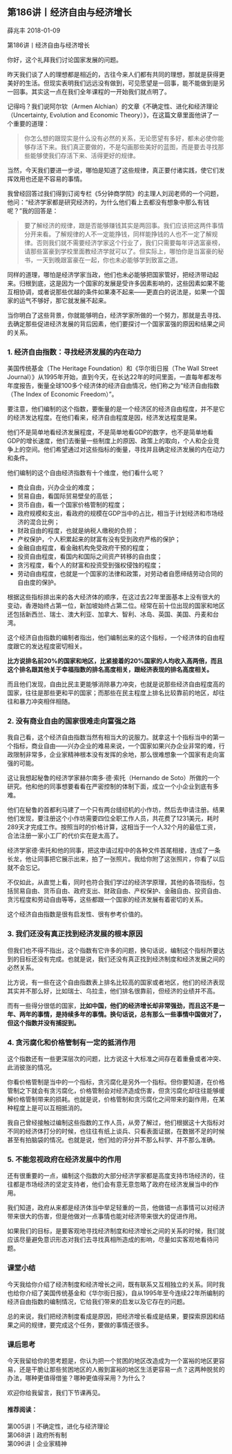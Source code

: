 

## 第186讲丨经济自由与经济增长


薛兆丰
2018-01-09

第186讲丨经济自由与经济增长


你好，这个礼拜我们讨论国家发展的问题。

昨天我们谈了人的理想都是相近的，古往今来人们都有共同的理想，那就是获得更美好的生活。但现实表明我们远远没有做到，可见愿望是一回事，能不能做到是另一回事。其实这一点在我们全年课程的一开始我们就点明了。

记得吗？我们说阿尔钦（Armen Alchian）的文章《不确定性、进化和经济理论（Uncertainty, Evolution and Economic Theory）》，在这篇文章里面他讲了一个重要的道理：

> 你怎么想的跟现实是什么没有必然的关系，无论愿望有多好，都未必使你能够存活下来。我们真正要做的，不是勾画那些美好的蓝图，而是要去寻找那些能够使我们存活下来、活得更好的规律。

当然，今天我们要进一步说，哪怕是知道了这些规律，真正要付诸实践，使它们发挥效用也还是不容易的事情。

我曾经回答过我们得到订阅专栏《5分钟商学院》的主理人刘润老师的一个问题，他问：“经济学家都是研究经济的，为什么他们看上去都没有想象中那么有钱呢？”我的回答是：

> 要了解经济的规律，跟是否能够赚钱其实是两回事。我们应该把这两件事情分开来看。了解规律的人不一定能挣钱，同样能挣钱的人也不一定了解规律。否则我们就不需要经济学家这个行业了，我们只需要每年评选富豪榜，请那些富豪到学校里面教经济学就可以了。但实际上，哪怕你是当富豪的秘书，一天到晚跟富豪在一起，你也未必能够学到致富之道。

同样的道理，哪怕是经济学家当政，他们也未必能够把国家管好，把经济带动起来。归根到底，这是因为一个国家的发展是受许多因素影响的，这些因素如果不能互相协调，或者说那些优越的条件如果凑不起来——更直白的说法是，如果一个国家的运气不够好，那它就发展不起来。

当你明白了这些背景，你就能够明白，经济学家所做的一个努力，那就是去寻找、去确定那些促进经济发展的背后因素，他们要探讨一个国家富强的原因和结果之间的关系。

### 1. 经济自由指数：寻找经济发展的内在动力

美国传统基金（The Heritage Foundation）和《华尔街日报（The Wall Street Journal）》从1995年开始，直到今天，在长达22年的时间里面，一直每年都发布年度报告，衡量全球100多个经济体的经济自由情况，他们称之为“经济自由指数（The Index of Economic Freedom）”。

要注意，他们编制的这个指数，要衡量的是一个经济区的经济自由程度，并不是它的经济发达程度。在他们看来，经济自由程度是因，经济发达程度是果。

他们不是简单地看经济发展程度，不是简单地看GDP的数字，也不是简单地看GDP的增长速度，他们去衡量一些制度上的原因、政策上的取向，个人和企业竞争上的空间。他们希望通过对这些指标的衡量，寻找并且确定经济发展的内在动力和条件。

他们编制的这个自由经济指数有十个维度，他们看什么呢？

- 商业自由，兴办企业的难度；
- 贸易自由，看国际贸易壁垒的高低；
- 货币自由，看一个国家价格管制的程度；
- 政府规模和支出，看政府的规模在GDP当中的占比，相当于计划经济和市场经济的混合比例；
- 财政自由的程度，也就是纳税人缴税的负担；
- 产权保护，个人积累起来的财富有没有受到政府严格的保护；
- 金融自由程度，看金融机构免受政府干预的程度；
- 投资自由程度，看国内和国际之间资产转移的自由度；
- 贪污程度，看个人的财富和投资受到强权侵蚀的程度；
- 劳动自由程度，也就是一个国家的法律和政策，对劳动者自愿缔结劳动合同的自由度的保护。

根据这些指标排出来的各大经济体的顺序，在这过去22年里面基本上没有很大的变动，香港始终占第一位，新加坡始终占第二位。经常在前十位出现的国家和地区还包括新西兰、瑞士、澳大利亚、加拿大、智利、冰岛、英国、美国、丹麦和台湾。

这个经济自由指数的编制者指出，他们编制出来的这个指标，一个经济体的自由程度跟它的发达程度密切相关。

**比方说排名前20%的国家和地区，比紧接着的20%国家的人均收入高两倍，而且这个排名跟其他关于幸福指数的排名高度相关，跟经济表现的排名高度相关。**

而且他们发现，自由比民主更能够消除暴力冲突，也就是说那些经济自由程度高的国家，往往是那些更和平的国家；而那些在民主程度上排名比较靠前的地区，却往往和暴力冲突相伴相随。

### 2. 没有商业自由的国家很难走向富强之路

我自己看，这个经济自由指数当然有相当大的说服力。就拿这十个指标当中的第一个指标，商业自由——兴办企业的难易来说，一个国家如果兴办企业非常的难，行政限制非常多，企业家精神根本没有发挥的余地，那么很难想象一个国家有走向富强的可能。

这让我想起秘鲁的经济学家赫尔南多·德·索托（Hernando de Soto）所做的一个研究。他和他的同事想要看看在严密控制的体制下面，成立一个小企业到底有多难。

他们在秘鲁的首都利马建了一个只有两台缝纫机的小作坊，然后去申请注册。结果他们发现，要注册这个小作坊需要四位全职工作人员，共花费了1231美元，耗时289天才完成工作。按照当时的价格计算，这相当于一个人32个月的最低工资，合法注册一家小工厂的代价实在是太高了。

经济学家德·索托和他的同事，把这申请过程中的各种文件首尾相接，连成了一条长龙，他让同事把它展示出来，拍了一张照片。我给你附了这张照片，你看了以后就不会忘记。

不仅如此，从直觉上看，同时也符合我们学过的经济学原理，其他的各项指标，包括贸易自由、货币自由、政府支出、财政自由、产权保护、金融自由、投资自由、贪污程度和劳动自由等等，这些都跟一个国家的经济发展有着密切的关系。

这个经济自由指数是很有启发性、很有参考价值的。

### 3. 我们还没有真正找到经济发展的根本原因

但我们也不得不指出，这个指数有它许多的问题，换句话说，编制这个指标所要达到的目标还没有完成。也就是说，我们还没有真正找到经济制度和经济发展之间的必然关系。

比方说，有一些在这个自由指数表上排名比较高的国家或者地区，他们的经济表现其实并不那么好，比如瑞士、乌拉圭，他们排名很靠前，但经济的业绩并不高。

而有一些得分很低的国家，**比如中国，他们的经济增长却非常强劲，而且这不是一年、两年的事情，是持续多年的事情。换句话说，总有那么一些事情中国做对了，但这个指数并没有捕捉到。**

### 4. 贪污腐化和价格管制有一定的抵消作用

这个指数还有一些更深层次的问题，比方说这十大标准之间存在着重叠或者冲突、此消彼涨的情况。

你看价格管制是当中的一个指标，贪污腐化是另外一个指标。但你要知道，在价格管制之下就会有贪污腐化，价格管制会对经济造成伤害，但贪污腐化却往往能够缓解价格管制带来的损耗。也就是说，价格管制和贪污腐化之间带来的副作用，在某种程度上是可以互相抵消的。

我自己曾经接触过编制这些指数的工作人员，从旁了解过，他们根据这十大指标对不同的经济体打分的时候，也往往有纸上谈兵、只看表面证据，在数据不足的时候甚至有拍脑袋的情况。也就是说，他们给的评分并不那么科学、并不那么准确。

### 5. 不能忽视政府在经济发展中的作用

还有很重要的一点，编制这个指数的大部分经济学家都是高度支持市场经济的，往往都是市场经济的坚定支持者，他们会有意无意忽略了政府在经济发展当中的作用。

我们知道，政府从来都是经济体当中举足轻重的一员，他做错一点事情可以对经济带来很大的伤害，但是他做对一点事情也能对经济带来很大的促进作用。

如果我们的目标，是要客观地寻找经济制度和经济增长之间的关系的时候，我们就应该尽量避免意识形态对我们去寻找真相所造成的影响，尽量如实客观地看待问题。

### 课堂小结

今天我给你介绍了经济制度和经济增长之间，既有联系又互相独立的关系。同时我也给你介绍了美国传统基金和《华尔街日报》，自从1995年至今连续22年所编制的经济自由指数的编制情况，它给我们带来的启发以及它存在的问题。

总的来说，我们把经济制度看成是原因，把经济增长看成是结果，要探索原因和结果之间的规律，要完成这个任务，要做的事情还很多。

### 课后思考

今天我留给你的思考题是，你认为把一个贫困的地区改造成为一个富裕的地区更容易，还是干脆让那些贫困地区的人搬到富裕的地区生活更容易一点？这两种脱贫的办法，哪种更值得借鉴？哪种更值得采用？为什么？

欢迎你给我留言，我们下节课再见。

#### 推荐阅读：

第005讲丨不确定性，进化与经济理论  
第068讲丨政府所有制  
第096讲丨企业家精神  
